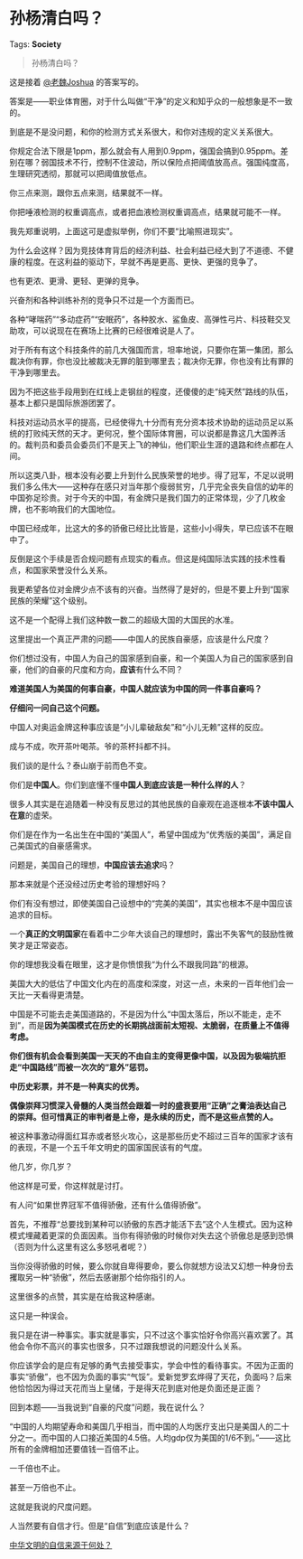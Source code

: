 # 孙杨清白吗？

Tags: **Society**

> 孙杨清白吗？

这是接着 [@老魏Joshua](https://www.zhihu.com/people/42e6f29f2090d82400fd1ca364efb101) 的答案写的。

答案是——职业体育圈，对于什么叫做“干净”的定义和知乎众的一般想象是不一致的。

到底是不是没问题，和你的检测方式关系很大，和你对违规的定义关系很大。

你规定合法下限是1ppm，那么就会有人用到0.9ppm，强国会搞到0.95ppm。差别在哪？弱国技术不行，控制不住波动，所以保险点把阈值放高点。强国纯度高，生理研究透彻，那就可以把阈值放低点。

你三点来测，跟你五点来测，结果就不一样。

你把唾液检测的权重调高点，或者把血液检测权重调高点，结果就可能不一样。

我先郑重说明，上面这可是虚拟举例，你们不要“比喻照进现实”。

为什么会这样？因为竞技体育背后的经济利益、社会利益已经大到了不道德、不健康的程度。在这利益的驱动下，早就不再是更高、更快、更强的竞争了。

也有更浓、更滑、更轻、更弹的竞争。

兴奋剂和各种训练补剂的竞争只不过是一个方面而已。

各种“哮喘药”“多动症药”“安眠药”，各种胶水、鲨鱼皮、高弹性弓片、科技鞋交叉助攻，可以说现在在赛场上比赛的已经很难说是人了。

对于所有有这个科技条件的前几大强国而言，坦率地说，只要你在第一集团，那么裁决你有罪，你也没比被裁决无罪的脏到哪里去；裁决你无罪，你也没有比有罪的干净到哪里去。

因为不把这些手段用到在红线上走钢丝的程度，还傻傻的走“纯天然”路线的队伍，基本上都只是国际旅游团罢了。

科技对运动员水平的提高，已经使得九十分而有充分资本技术协助的运动员足以系统的打败纯天然的天才。更何况，整个国际体育圈，可以说都是靠这几大国养活的。裁判员和委员会委员们不是天上飞的神仙，他们职业生涯的退路和终点都在人间。

所以这类八卦，根本没有必要上升到什么民族荣誉的地步。得了冠军，不足以说明我们多么伟大——这种存在感只对当年那个瘦弱贫穷，几乎完全丧失自信的幼年的中国弥足珍贵。对于今天的中国，有金牌只是我们国力的正常体现，少了几枚金牌，也不影响我们的大国地位。

中国已经成年，比这大的多的骄傲已经比比皆是，这些小小得失，早已应该不在眼中了。

反倒是这个手续是否合规问题有点现实的看点。但这是纯国际法实践的技术性看点，和国家荣誉没什么关系。

我更希望各位对金牌少点不该有的兴奋。当然得了是好的，但是不要上升到“国家民族的荣耀”这个级别。

这不是一个配得上我们这种数一数二的超级大国的大国民的水准。

这里提出一个真正严肃的问题——中国人的民族自豪感，应该是什么尺度？

你们想过没有，中国人为自己的国家感到自豪，和一个美国人为自己的国家感到自豪，他们的自豪的尺度和方向，**应该**有什么不同？

**难道美国人为美国的何事自豪，中国人就应该为中国的同一件事自豪吗？**

**仔细问一问自己这个问题。**

中国人对奥运金牌这种事应该是“小儿辈破敌矣”和“小儿无赖”这样的反应。

成与不成，吹开茶叶喝茶。爷的茶杯抖都不抖。

我们谈的是什么？泰山崩于前而色不变。

你们是**中国人**。你们到底懂不懂**中国人到底应该是一种什么样的人**？

很多人其实是在追随着一种没有反思过的其他民族的自豪观在追逐根本**不该中国人在意**的虚荣。

你们是在作为一名出生在中国的“美国人”，希望中国成为“优秀版的美国”，满足自己美国式的自豪感需求。

问题是，美国自己的理想，**中国应该去追求**吗？

那本来就是个还没经过历史考验的理想好吗？

你们有没有想过，即使美国自己设想中的“完美的美国”，其实也根本不是中国应该追求的目标。

一个**真正的文明国家**在看着中二少年大谈自己的理想时，露出不失客气的鼓励性微笑才是正常姿态。

你的理想我没看在眼里，这才是你愤恨我“为什么不跟我同路”的根源。

美国大大的低估了中国文化内在的高度和深度，对这一点，未来的一百年他们会一天比一天看得更清楚。

中国是不可能去走美国道路的，不是因为什么“中国太落后，所以不能走，走不到”，而是**因为美国模式在历史的长期挑战面前太短视、太脆弱，在质量上不值得考虑。**

**你们很有机会会看到美国一天天的不由自主的变得更像中国，以及因为极端抗拒走“中国路线”而被一次次的“意外”惩罚。**

**中历史彩票，并不是一种真实的优秀。**

**偶像崇拜习惯深入骨髓的人类当然会跟着一时的盛衰要用“正确”之膏油表达自己的崇拜。但可惜真正的审判者是上帝，是永续的历史，而不是这些点赞的人。**

被这种事激动得面红耳赤或者怒火攻心，这是那些历史不超过三百年的国家才该有的表现，不是一个五千年文明史的国家国民该有的气度。

他几岁，你几岁？

他这样是可爱，你这样就是讨打。

有人问“如果世界冠军不值得骄傲，还有什么值得骄傲”。

首先，不推荐“总要找到某种可以骄傲的东西才能活下去”这个人生模式。因为这种模式埋藏着更深的负面因素。当你有得骄傲的时候你对失去这个骄傲总是感到恐惧（否则为什么这里有这么多怒吼者呢？）

当你没得骄傲的时候，要么你就自卑得要命，要么你就想方设法又幻想一种身份去攫取另一种“骄傲”，然后去感谢那个给你指引的人。

这里很多的点赞，其实是在给我这种感谢。

这只是一种误会。

我只是在讲一种事实。事实就是事实，只不过这个事实恰好令你高兴喜欢罢了。其他会令你不高兴的事实也很多，只不过跟我想说的问题没什么关系。

你应该学会的是应有足够的勇气去接受事实，学会中性的看待事实。不因为正面的事实“骄傲”，也不因为负面的事实“气馁”。爱新觉罗玄烨得了天花，负面吗？后来他恰恰因为得过天花而当上皇储，于是得天花到底对他是负面还是正面？

回到本题——当我说到“自豪的尺度”问题，我在说什么？

“中国的人均期望寿命和美国几乎相当，而中国的人均医疗支出只是美国人的二十分之一。而中国的人口接近美国的4.5倍。人均gdp仅为美国的1/6不到。”——这比所有的金牌相加还要值钱一百倍不止。

一千倍也不止。

甚至一万倍也不止。

这就是我说的尺度问题。

人当然要有自信才行。但是“自信”到底应该是什么？

[中华文明的自信来源于何处？](https://www.zhihu.com/question/269905766/answer/510828072)

